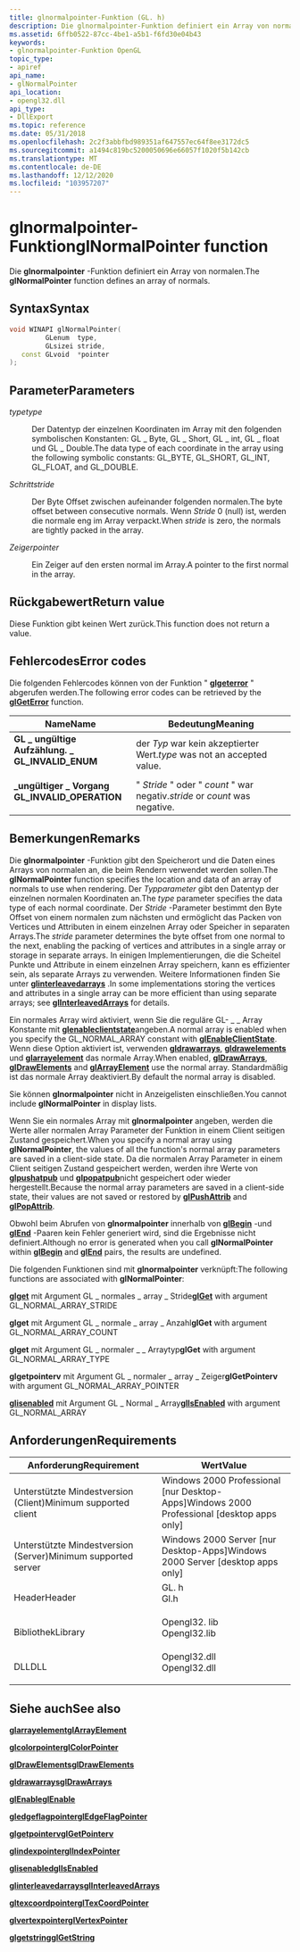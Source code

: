 ```yaml
---
title: glnormalpointer-Funktion (GL. h)
description: Die glnormalpointer-Funktion definiert ein Array von normalen.
ms.assetid: 6ffb0522-87cc-4be1-a5b1-f6fd30e04b43
keywords:
- glnormalpointer-Funktion OpenGL
topic_type:
- apiref
api_name:
- glNormalPointer
api_location:
- opengl32.dll
api_type:
- DllExport
ms.topic: reference
ms.date: 05/31/2018
ms.openlocfilehash: 2c2f3abbfbd989351af647557ec64f8ee3172dc5
ms.sourcegitcommit: a1494c819bc5200050696e66057f1020f5b142cb
ms.translationtype: MT
ms.contentlocale: de-DE
ms.lasthandoff: 12/12/2020
ms.locfileid: "103957207"
---
```

# <a name="glnormalpointer-function"></a><span data-ttu-id="8be3a-104">glnormalpointer-Funktion</span><span class="sxs-lookup"><span data-stu-id="8be3a-104">glNormalPointer function</span></span>

<span data-ttu-id="8be3a-105">Die **glnormalpointer** -Funktion definiert ein Array von normalen.</span><span class="sxs-lookup"><span data-stu-id="8be3a-105">The **glNormalPointer** function defines an array of normals.</span></span>

## <a name="syntax"></a><span data-ttu-id="8be3a-106">Syntax</span><span class="sxs-lookup"><span data-stu-id="8be3a-106">Syntax</span></span>


```C++
void WINAPI glNormalPointer(
         GLenum  type,
         GLsizei stride,
   const GLvoid  *pointer
);
```



## <a name="parameters"></a><span data-ttu-id="8be3a-107">Parameter</span><span class="sxs-lookup"><span data-stu-id="8be3a-107">Parameters</span></span>

<dl> <dt>

<span data-ttu-id="8be3a-108">*type*</span><span class="sxs-lookup"><span data-stu-id="8be3a-108">*type*</span></span> 
</dt> <dd>

<span data-ttu-id="8be3a-109">Der Datentyp der einzelnen Koordinaten im Array mit den folgenden symbolischen Konstanten: GL \_ Byte, GL \_ Short, GL \_ int, GL \_ float und GL \_ Double.</span><span class="sxs-lookup"><span data-stu-id="8be3a-109">The data type of each coordinate in the array using the following symbolic constants: GL\_BYTE, GL\_SHORT, GL\_INT, GL\_FLOAT, and GL\_DOUBLE.</span></span>

</dd> <dt>

<span data-ttu-id="8be3a-110">*Schritt*</span><span class="sxs-lookup"><span data-stu-id="8be3a-110">*stride*</span></span> 
</dt> <dd>

<span data-ttu-id="8be3a-111">Der Byte Offset zwischen aufeinander folgenden normalen.</span><span class="sxs-lookup"><span data-stu-id="8be3a-111">The byte offset between consecutive normals.</span></span> <span data-ttu-id="8be3a-112">Wenn *Stride* 0 (null) ist, werden die normale eng im Array verpackt.</span><span class="sxs-lookup"><span data-stu-id="8be3a-112">When *stride* is zero, the normals are tightly packed in the array.</span></span>

</dd> <dt>

<span data-ttu-id="8be3a-113">*Zeiger*</span><span class="sxs-lookup"><span data-stu-id="8be3a-113">*pointer*</span></span> 
</dt> <dd>

<span data-ttu-id="8be3a-114">Ein Zeiger auf den ersten normal im Array.</span><span class="sxs-lookup"><span data-stu-id="8be3a-114">A pointer to the first normal in the array.</span></span>

</dd> </dl>

## <a name="return-value"></a><span data-ttu-id="8be3a-115">Rückgabewert</span><span class="sxs-lookup"><span data-stu-id="8be3a-115">Return value</span></span>

<span data-ttu-id="8be3a-116">Diese Funktion gibt keinen Wert zurück.</span><span class="sxs-lookup"><span data-stu-id="8be3a-116">This function does not return a value.</span></span>

## <a name="error-codes"></a><span data-ttu-id="8be3a-117">Fehlercodes</span><span class="sxs-lookup"><span data-stu-id="8be3a-117">Error codes</span></span>

<span data-ttu-id="8be3a-118">Die folgenden Fehlercodes können von der Funktion " [**glgeterror**](glgeterror.md) " abgerufen werden.</span><span class="sxs-lookup"><span data-stu-id="8be3a-118">The following error codes can be retrieved by the [**glGetError**](glgeterror.md) function.</span></span>



| <span data-ttu-id="8be3a-119">Name</span><span class="sxs-lookup"><span data-stu-id="8be3a-119">Name</span></span>                                                                                                  | <span data-ttu-id="8be3a-120">Bedeutung</span><span class="sxs-lookup"><span data-stu-id="8be3a-120">Meaning</span></span>                                      |
|-------------------------------------------------------------------------------------------------------|----------------------------------------------|
| <dl> <span data-ttu-id="8be3a-121"><dt>**GL \_ ungültige Aufzählung. \_**</dt></span><span class="sxs-lookup"><span data-stu-id="8be3a-121"><dt>**GL\_INVALID\_ENUM**</dt></span></span> </dl>      | <span data-ttu-id="8be3a-122">der *Typ* war kein akzeptierter Wert.</span><span class="sxs-lookup"><span data-stu-id="8be3a-122">*type* was not an accepted value.</span></span><br/> |
| <dl> <span data-ttu-id="8be3a-123"><dt>**\_ungültiger \_ Vorgang**</dt></span><span class="sxs-lookup"><span data-stu-id="8be3a-123"><dt>**GL\_INVALID\_OPERATION**</dt></span></span> </dl> | <span data-ttu-id="8be3a-124">" *Stride* " oder " *count* " war negativ.</span><span class="sxs-lookup"><span data-stu-id="8be3a-124">*stride* or *count* was negative.</span></span><br/> |



## <a name="remarks"></a><span data-ttu-id="8be3a-125">Bemerkungen</span><span class="sxs-lookup"><span data-stu-id="8be3a-125">Remarks</span></span>

<span data-ttu-id="8be3a-126">Die **glnormalpointer** -Funktion gibt den Speicherort und die Daten eines Arrays von normalen an, die beim Rendern verwendet werden sollen.</span><span class="sxs-lookup"><span data-stu-id="8be3a-126">The **glNormalPointer** function specifies the location and data of an array of normals to use when rendering.</span></span> <span data-ttu-id="8be3a-127">Der *Typparameter* gibt den Datentyp der einzelnen normalen Koordinaten an.</span><span class="sxs-lookup"><span data-stu-id="8be3a-127">The *type* parameter specifies the data type of each normal coordinate.</span></span> <span data-ttu-id="8be3a-128">Der *Stride* -Parameter bestimmt den Byte Offset von einem normalen zum nächsten und ermöglicht das Packen von Vertices und Attributen in einem einzelnen Array oder Speicher in separaten Arrays.</span><span class="sxs-lookup"><span data-stu-id="8be3a-128">The *stride* parameter determines the byte offset from one normal to the next, enabling the packing of vertices and attributes in a single array or storage in separate arrays.</span></span> <span data-ttu-id="8be3a-129">In einigen Implementierungen, die die Scheitel Punkte und Attribute in einem einzelnen Array speichern, kann es effizienter sein, als separate Arrays zu verwenden. Weitere Informationen finden Sie unter [**glinterleavedarrays**](glinterleavedarrays.md) .</span><span class="sxs-lookup"><span data-stu-id="8be3a-129">In some implementations storing the vertices and attributes in a single array can be more efficient than using separate arrays; see [**glInterleavedArrays**](glinterleavedarrays.md) for details.</span></span>

<span data-ttu-id="8be3a-130">Ein normales Array wird aktiviert, wenn Sie die reguläre GL- \_ \_ Array Konstante mit [**glenableclientstate**](glenableclientstate.md)angeben.</span><span class="sxs-lookup"><span data-stu-id="8be3a-130">A normal array is enabled when you specify the GL\_NORMAL\_ARRAY constant with [**glEnableClientState**](glenableclientstate.md).</span></span> <span data-ttu-id="8be3a-131">Wenn diese Option aktiviert ist, verwenden [**gldrawarrays**](gldrawarrays.md), [**gldrawelements**](gldrawelements.md) und [**glarrayelement**](glarrayelement.md) das normale Array.</span><span class="sxs-lookup"><span data-stu-id="8be3a-131">When enabled, [**glDrawArrays**](gldrawarrays.md), [**glDrawElements**](gldrawelements.md) and [**glArrayElement**](glarrayelement.md) use the normal array.</span></span> <span data-ttu-id="8be3a-132">Standardmäßig ist das normale Array deaktiviert.</span><span class="sxs-lookup"><span data-stu-id="8be3a-132">By default the normal array is disabled.</span></span>

<span data-ttu-id="8be3a-133">Sie können **glnormalpointer** nicht in Anzeigelisten einschließen.</span><span class="sxs-lookup"><span data-stu-id="8be3a-133">You cannot include **glNormalPointer** in display lists.</span></span>

<span data-ttu-id="8be3a-134">Wenn Sie ein normales Array mit **glnormalpointer** angeben, werden die Werte aller normalen Array Parameter der Funktion in einem Client seitigen Zustand gespeichert.</span><span class="sxs-lookup"><span data-stu-id="8be3a-134">When you specify a normal array using **glNormalPointer**, the values of all the function's normal array parameters are saved in a client-side state.</span></span> <span data-ttu-id="8be3a-135">Da die normalen Array Parameter in einem Client seitigen Zustand gespeichert werden, werden ihre Werte von [**glpushatpub**](glpushattrib.md) und [**glpopatpub**](glpopattrib.md)nicht gespeichert oder wieder hergestellt.</span><span class="sxs-lookup"><span data-stu-id="8be3a-135">Because the normal array parameters are saved in a client-side state, their values are not saved or restored by [**glPushAttrib**](glpushattrib.md) and [**glPopAttrib**](glpopattrib.md).</span></span>

<span data-ttu-id="8be3a-136">Obwohl beim Abrufen von **glnormalpointer** innerhalb von [**glBegin**](glbegin.md) -und [**glEnd**](glend.md) -Paaren kein Fehler generiert wird, sind die Ergebnisse nicht definiert.</span><span class="sxs-lookup"><span data-stu-id="8be3a-136">Although no error is generated when you call **glNormalPointer** within [**glBegin**](glbegin.md) and [**glEnd**](glend.md) pairs, the results are undefined.</span></span>

<span data-ttu-id="8be3a-137">Die folgenden Funktionen sind mit **glnormalpointer** verknüpft:</span><span class="sxs-lookup"><span data-stu-id="8be3a-137">The following functions are associated with **glNormalPointer**:</span></span>

<span data-ttu-id="8be3a-138">[**glget**](glgetbooleanv--glgetdoublev--glgetfloatv--glgetintegerv.md) mit Argument GL \_ normales \_ array \_ Stride</span><span class="sxs-lookup"><span data-stu-id="8be3a-138">[**glGet**](glgetbooleanv--glgetdoublev--glgetfloatv--glgetintegerv.md) with argument GL\_NORMAL\_ARRAY\_STRIDE</span></span>

<span data-ttu-id="8be3a-139">**glget** mit Argument GL \_ normale \_ array \_ Anzahl</span><span class="sxs-lookup"><span data-stu-id="8be3a-139">**glGet** with argument GL\_NORMAL\_ARRAY\_COUNT</span></span>

<span data-ttu-id="8be3a-140">**glget** mit Argument GL \_ normaler \_ \_ Arraytyp</span><span class="sxs-lookup"><span data-stu-id="8be3a-140">**glGet** with argument GL\_NORMAL\_ARRAY\_TYPE</span></span>

<span data-ttu-id="8be3a-141">**glgetpointerv** mit Argument GL \_ normaler \_ array \_ Zeiger</span><span class="sxs-lookup"><span data-stu-id="8be3a-141">**glGetPointerv** with argument GL\_NORMAL\_ARRAY\_POINTER</span></span>

<span data-ttu-id="8be3a-142">[**glisenabled**](glisenabled.md) mit Argument GL \_ Normal \_ Array</span><span class="sxs-lookup"><span data-stu-id="8be3a-142">[**glIsEnabled**](glisenabled.md) with argument GL\_NORMAL\_ARRAY</span></span>

## <a name="requirements"></a><span data-ttu-id="8be3a-143">Anforderungen</span><span class="sxs-lookup"><span data-stu-id="8be3a-143">Requirements</span></span>



| <span data-ttu-id="8be3a-144">Anforderung</span><span class="sxs-lookup"><span data-stu-id="8be3a-144">Requirement</span></span> | <span data-ttu-id="8be3a-145">Wert</span><span class="sxs-lookup"><span data-stu-id="8be3a-145">Value</span></span> |
|-------------------------------------|-----------------------------------------------------------------------------------------|
| <span data-ttu-id="8be3a-146">Unterstützte Mindestversion (Client)</span><span class="sxs-lookup"><span data-stu-id="8be3a-146">Minimum supported client</span></span><br/> | <span data-ttu-id="8be3a-147">Windows 2000 Professional \[nur Desktop-Apps\]</span><span class="sxs-lookup"><span data-stu-id="8be3a-147">Windows 2000 Professional \[desktop apps only\]</span></span><br/>                              |
| <span data-ttu-id="8be3a-148">Unterstützte Mindestversion (Server)</span><span class="sxs-lookup"><span data-stu-id="8be3a-148">Minimum supported server</span></span><br/> | <span data-ttu-id="8be3a-149">Windows 2000 Server \[nur Desktop-Apps\]</span><span class="sxs-lookup"><span data-stu-id="8be3a-149">Windows 2000 Server \[desktop apps only\]</span></span><br/>                                    |
| <span data-ttu-id="8be3a-150">Header</span><span class="sxs-lookup"><span data-stu-id="8be3a-150">Header</span></span><br/>                   | <dl> <span data-ttu-id="8be3a-151"><dt>GL. h</dt></span><span class="sxs-lookup"><span data-stu-id="8be3a-151"><dt>Gl.h</dt></span></span> </dl>         |
| <span data-ttu-id="8be3a-152">Bibliothek</span><span class="sxs-lookup"><span data-stu-id="8be3a-152">Library</span></span><br/>                  | <dl> <span data-ttu-id="8be3a-153"><dt>Opengl32. lib</dt></span><span class="sxs-lookup"><span data-stu-id="8be3a-153"><dt>Opengl32.lib</dt></span></span> </dl> |
| <span data-ttu-id="8be3a-154">DLL</span><span class="sxs-lookup"><span data-stu-id="8be3a-154">DLL</span></span><br/>                      | <dl> <span data-ttu-id="8be3a-155"><dt>Opengl32.dll</dt></span><span class="sxs-lookup"><span data-stu-id="8be3a-155"><dt>Opengl32.dll</dt></span></span> </dl> |



## <a name="see-also"></a><span data-ttu-id="8be3a-156">Siehe auch</span><span class="sxs-lookup"><span data-stu-id="8be3a-156">See also</span></span>

<dl> <dt>

[<span data-ttu-id="8be3a-157">**glarrayelement**</span><span class="sxs-lookup"><span data-stu-id="8be3a-157">**glArrayElement**</span></span>](glarrayelement.md)
</dt> <dt>

[<span data-ttu-id="8be3a-158">**glcolorpointer**</span><span class="sxs-lookup"><span data-stu-id="8be3a-158">**glColorPointer**</span></span>](glcolorpointer.md)
</dt> <dt>

[<span data-ttu-id="8be3a-159">**glDrawElements**</span><span class="sxs-lookup"><span data-stu-id="8be3a-159">**glDrawElements**</span></span>](gldrawelements.md)
</dt> <dt>

[<span data-ttu-id="8be3a-160">**gldrawarrays**</span><span class="sxs-lookup"><span data-stu-id="8be3a-160">**glDrawArrays**</span></span>](gldrawarrays.md)
</dt> <dt>

[<span data-ttu-id="8be3a-161">**glEnable**</span><span class="sxs-lookup"><span data-stu-id="8be3a-161">**glEnable**</span></span>](glenable.md)
</dt> <dt>

[<span data-ttu-id="8be3a-162">**gledgeflagpointer**</span><span class="sxs-lookup"><span data-stu-id="8be3a-162">**glEdgeFlagPointer**</span></span>](gledgeflagpointer.md)
</dt> <dt>

[<span data-ttu-id="8be3a-163">**glgetpointerv**</span><span class="sxs-lookup"><span data-stu-id="8be3a-163">**glGetPointerv**</span></span>](glgetpointerv.md)
</dt> <dt>

[<span data-ttu-id="8be3a-164">**glindexpointer**</span><span class="sxs-lookup"><span data-stu-id="8be3a-164">**glIndexPointer**</span></span>](glindexpointer.md)
</dt> <dt>

[<span data-ttu-id="8be3a-165">**glisenabled**</span><span class="sxs-lookup"><span data-stu-id="8be3a-165">**glIsEnabled**</span></span>](glisenabled.md)
</dt> <dt>

[<span data-ttu-id="8be3a-166">**glinterleavedarrays**</span><span class="sxs-lookup"><span data-stu-id="8be3a-166">**glInterleavedArrays**</span></span>](glinterleavedarrays.md)
</dt> <dt>

[<span data-ttu-id="8be3a-167">**gltexcoordpointer**</span><span class="sxs-lookup"><span data-stu-id="8be3a-167">**glTexCoordPointer**</span></span>](gltexcoordpointer.md)
</dt> <dt>

[<span data-ttu-id="8be3a-168">**glvertexpointer**</span><span class="sxs-lookup"><span data-stu-id="8be3a-168">**glVertexPointer**</span></span>](glvertexpointer.md)
</dt> <dt>

[<span data-ttu-id="8be3a-169">**glgetstring**</span><span class="sxs-lookup"><span data-stu-id="8be3a-169">**glGetString**</span></span>](glgetstring.md)
</dt> </dl>

 

 





